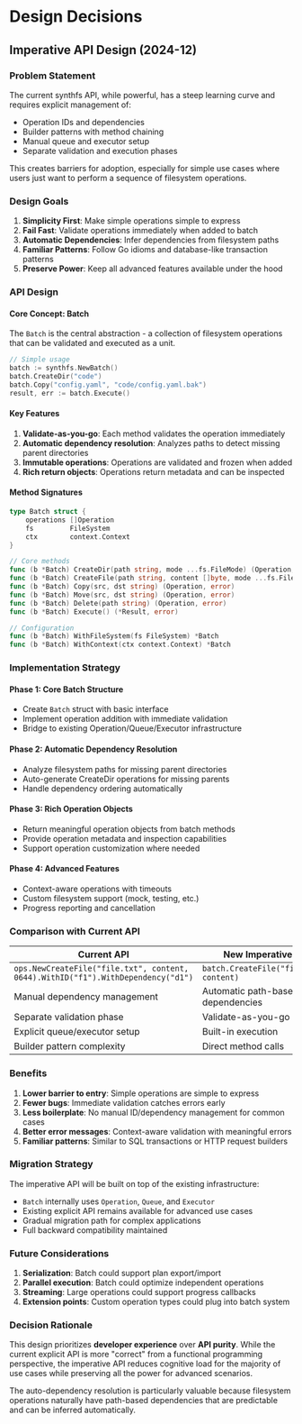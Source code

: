 # Design Decisions

## Imperative API Design (2024-12)

### Problem Statement

The current synthfs API, while powerful, has a steep learning curve and requires explicit management of:

- Operation IDs and dependencies
- Builder patterns with method chaining
- Manual queue and executor setup
- Separate validation and execution phases

This creates barriers for adoption, especially for simple use cases where users just want to perform a sequence of filesystem operations.

### Design Goals

1. **Simplicity First**: Make simple operations simple to express
2. **Fail Fast**: Validate operations immediately when added to batch
3. **Automatic Dependencies**: Infer dependencies from filesystem paths
4. **Familiar Patterns**: Follow Go idioms and database-like transaction patterns
5. **Preserve Power**: Keep all advanced features available under the hood

### API Design

#### Core Concept: Batch

The `Batch` is the central abstraction - a collection of filesystem operations that can be validated and executed as a unit.

```go
// Simple usage
batch := synthfs.NewBatch()
batch.CreateDir("code")
batch.Copy("config.yaml", "code/config.yaml.bak")
result, err := batch.Execute()
```

#### Key Features

1. **Validate-as-you-go**: Each method validates the operation immediately
2. **Automatic dependency resolution**: Analyzes paths to detect missing parent directories
3. **Immutable operations**: Operations are validated and frozen when added
4. **Rich return objects**: Operations return metadata and can be inspected

#### Method Signatures

```go
type Batch struct {
    operations []Operation
    fs         FileSystem
    ctx        context.Context
}

// Core methods
func (b *Batch) CreateDir(path string, mode ...fs.FileMode) (Operation, error)
func (b *Batch) CreateFile(path string, content []byte, mode ...fs.FileMode) (Operation, error)
func (b *Batch) Copy(src, dst string) (Operation, error)
func (b *Batch) Move(src, dst string) (Operation, error)
func (b *Batch) Delete(path string) (Operation, error)
func (b *Batch) Execute() (*Result, error)

// Configuration
func (b *Batch) WithFileSystem(fs FileSystem) *Batch
func (b *Batch) WithContext(ctx context.Context) *Batch
```

### Implementation Strategy

#### Phase 1: Core Batch Structure

- Create `Batch` struct with basic interface
- Implement operation addition with immediate validation
- Bridge to existing Operation/Queue/Executor infrastructure

#### Phase 2: Automatic Dependency Resolution

- Analyze filesystem paths for missing parent directories
- Auto-generate CreateDir operations for missing parents
- Handle dependency ordering automatically

#### Phase 3: Rich Operation Objects

- Return meaningful operation objects from batch methods
- Provide operation metadata and inspection capabilities
- Support operation customization where needed

#### Phase 4: Advanced Features

- Context-aware operations with timeouts
- Custom filesystem support (mock, testing, etc.)
- Progress reporting and cancellation

### Comparison with Current API

| **Current API** | **New Imperative API** |
|----------------|----------------------|
| `ops.NewCreateFile("file.txt", content, 0644).WithID("f1").WithDependency("d1")` | `batch.CreateFile("file.txt", content)` |
| Manual dependency management | Automatic path-based dependencies |
| Separate validation phase | Validate-as-you-go |
| Explicit queue/executor setup | Built-in execution |
| Builder pattern complexity | Direct method calls |

### Benefits

1. **Lower barrier to entry**: Simple operations are simple to express
2. **Fewer bugs**: Immediate validation catches errors early
3. **Less boilerplate**: No manual ID/dependency management for common cases
4. **Better error messages**: Context-aware validation with meaningful errors
5. **Familiar patterns**: Similar to SQL transactions or HTTP request builders

### Migration Strategy

The imperative API will be built on top of the existing infrastructure:

- `Batch` internally uses `Operation`, `Queue`, and `Executor`
- Existing explicit API remains available for advanced use cases
- Gradual migration path for complex applications
- Full backward compatibility maintained

### Future Considerations

1. **Serialization**: Batch could support plan export/import
2. **Parallel execution**: Batch could optimize independent operations
3. **Streaming**: Large operations could support progress callbacks
4. **Extension points**: Custom operation types could plug into batch system

### Decision Rationale

This design prioritizes **developer experience** over **API purity**. While the current explicit API is more "correct" from a functional programming perspective, the imperative API reduces cognitive load for the majority of use cases while preserving all the power for advanced scenarios.

The auto-dependency resolution is particularly valuable because filesystem operations naturally have path-based dependencies that are predictable and can be inferred automatically.
